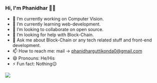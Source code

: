 ### Hi, I'm Phanidhar 👋👋


- 🔭 I’m currently working on Computer Vision.
- 🌱 I’m currently learning web-development.
- 👯 I’m looking to collaborate on open source.
- 🤔 I’m looking for help with Block-Chain.
- 💬 Ask me about Block-Chain or any tech related stuff and front-end development.
- 📫 How to reach me: mail -> phanidharguttikonda0@gmail.com 
- 😄 Pronouns: He/His
- ⚡ Fun fact: Nothing😉



![](https://visitor-badge.laobi.icu/badge?page_id=phanidharguttikonda0.phanidharguttikonda0)





